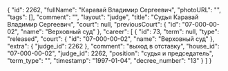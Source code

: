 {
    "id": 2262,
    "fullName": "Каравай Владимир Сергеевич",
    "photoURL": "",
    "tags": [],
    "comment": "",
    "layout": "judge",
    "title": "Судья Каравай Владимир Сергеевич",
    "court": null,
    "previousCourt": {
        "id": "07-000-00-02",
        "name": "Верховный суд"
    },
    "career": [
        {
            "id": 73,
            "term": null,
            "type": "released",
            "court": {
                "id": "07-000-00-02",
                "name": "Верховный суд"
            },
            "extra": {
                "judge_id": 2262
            },
            "comment": "выход в отставку",
            "house_id": "07-000-00-02",
            "judge_id": 2262,
            "position": "судья и председатель",
            "term_type": "",
            "timestamp": "1997-01-04",
            "decree_number": "13"
        }
    ]
}